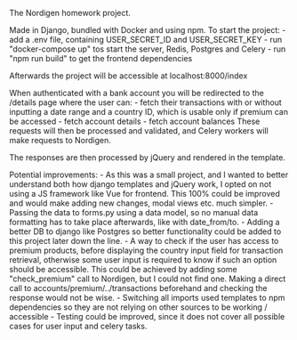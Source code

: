 The Nordigen homework project.

Made in Django, bundled with Docker and using npm.
To start the project:
    - add a .env file, containing USER_SECRET_ID and USER_SECRET_KEY
    - run "docker-compose up" tos start the server, Redis, Postgres and Celery 
    - run "npm run build" to get the frontend dependencies

Afterwards the project will be accessible at localhost:8000/index

When authenticated with a bank account you will be redirected to the /details page where the user can:
    - fetch their transactions with or without inputting a date range and a country ID, which is usable only if premium can be accessed
    - fetch account details
    - fetch account balances
These requests will then be processed and validated, and Celery workers will make requests to Nordigen.

The responses are then processed by jQuery and rendered in the template.

Potential improvements:
    - As this was a small project, and I wanted to better understand both how django templates and jQuery work, I opted on not using a JS framework like Vue for frontend. This 100% could be improved and would make adding new changes, modal views etc. much simpler.
    - Passing the data to forms.py using a data model, so no manual data formatting has to take place afterwards, like with date_from/to.
    - Adding a better DB to django like Postgres so better functionality could be added to this project later down the line.
    - A way to check if the user has access to premium products, before displaying the country input field for transaction retrieval, otherwise some user input is required to know if such an option should be accessible. This could be achieved by adding some "check_premium" call to Nordigen, but I could not find one. Making a direct call to accounts/premium/../transactions beforehand and checking the response would not be wise.
    - Switching all imports used templates to npm dependencies so they are not relying on other sources to be working / accessible
    - Testing could be improved, since it does not cover all possible cases for user input and celery tasks.
